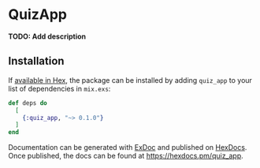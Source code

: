 # QuizApp

**TODO: Add description**

## Installation

If [available in Hex](https://hex.pm/docs/publish), the package can be installed
by adding `quiz_app` to your list of dependencies in `mix.exs`:

```elixir
def deps do
  [
    {:quiz_app, "~> 0.1.0"}
  ]
end
```

Documentation can be generated with [ExDoc](https://github.com/elixir-lang/ex_doc)
and published on [HexDocs](https://hexdocs.pm). Once published, the docs can
be found at <https://hexdocs.pm/quiz_app>.

